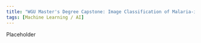 ```yaml
---
title: "WGU Master's Degree Capstone: Image Classification of Malaria-infected Blood Cells"
tags: [Machine Learning / AI]
---
```


Placeholder